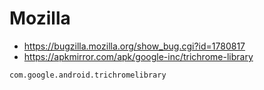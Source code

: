 # Mozilla

- <https://bugzilla.mozilla.org/show_bug.cgi?id=1780817>
- https://apkmirror.com/apk/google-inc/trichrome-library

~~~
com.google.android.trichromelibrary
~~~
